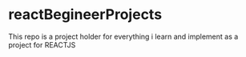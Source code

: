 # reactBegineerProjects
This repo is a project holder for everything i learn and implement as a project for REACTJS
